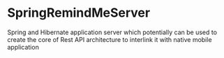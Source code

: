 # SpringRemindMeServer
Spring and Hibernate application server which potentially can be used to create the core of Rest API architecture to interlink it with native mobile application
